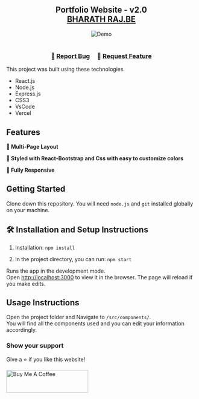 <h2 align="center">
  Portfolio Website - v2.0<br/>
  <a href="https://BHARATH RAJ.vercel.app/" target="_blank">BHARATH RAJ.BE</a>
</h2>
<div align="center">
  <img alt="Demo" src="./Images/home.png" />
</div>

<br/>

<h3 align="center">
    🔹
    <a href="https://github.com/07-Bharath">Report Bug</a> &nbsp; &nbsp;
    🔹
    <a href="https://github.com/07-Bharath">Request Feature</a>
</h3>

This project was built using these technologies.

- React.js
- Node.js
- Express.js
- CSS3
- VsCode
- Vercel

## Features

**📖 Multi-Page Layout**

**🎨 Styled with React-Bootstrap and Css with easy to customize colors**

**📱 Fully Responsive**

## Getting Started

Clone down this repository. You will need `node.js` and `git` installed globally on your machine.

## 🛠 Installation and Setup Instructions

1. Installation: `npm install`

2. In the project directory, you can run: `npm start`

Runs the app in the development mode.\
Open [http://localhost:3000](http://localhost:3000) to view it in the browser.
The page will reload if you make edits.

## Usage Instructions

Open the project folder and Navigate to `/src/components/`. <br/>
You will find all the components used and you can edit your information accordingly.

### Show your support

Give a ⭐ if you like this website!

<a href="https://www.buymeacoffee.com/soumyajit4419" target="_blank"><img src="https://cdn.buymeacoffee.com/buttons/v2/default-violet.png" alt="Buy Me A Coffee" height= "60px" width= "217px" ></a>
